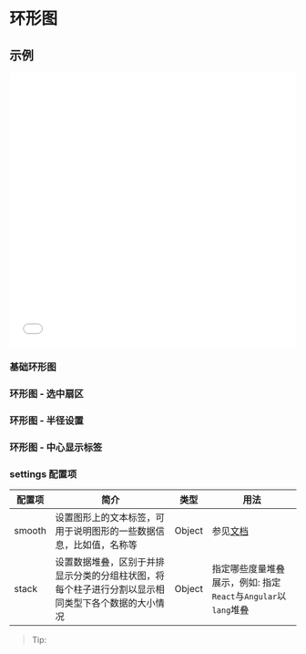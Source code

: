 # 环形图

## 示例

<iframe width="100%" height="480" src="//jsfiddle.net/vecharts/udnhk7wm/embedded/result,html,js/?bodyColor=fff" allowfullscreen="allowfullscreen" frameborder="0"></iframe>


### 基础环形图

<vuep template="#basicDonut"></vuep>

<script v-pre type="text/x-template" id="basicDonut">
<template>
  <ve-donut-chart :data="chartData" />
</template>

<script>
 module.exports = {
    components: {
    	VeDonutChart: window['ve-charts'].default.VeDonutChart
  	},
    created () {
      this.chartData = {
        dimensions: {
          name: '渠道',
          data: ['APP', 'PC', 'M端', '微信', '手Q', '小程序']
        },
        measures: [{
          name: 'PV',
          data: [40000, 27800, 22000, 20200, 15600, 13600]
        }]
      }
    }
  }
</script>

### 环形图 - 选中扇区

<vuep template="#selectedModeDonut"></vuep>

<script v-pre type="text/x-template" id="selectedModeDonut">
<template>
  <ve-donut-chart :data="chartData" :settings="chartSettings" />
</template>

<script>
 module.exports = {
    components: {
    	VeDonutChart: window['ve-charts'].default.VeDonutChart
  	},
    created () {
      this.chartData = {
        dimensions: {
          name: '渠道',
          data: ['APP', 'PC', 'M端', '微信', '手Q', '小程序']
        },
        measures: [{
          name: 'PV',
          data: [40000, 27800, 22000, 20200, 15600, 13600]
        }]
      }
      this.chartSettings = {
        selectedMode: 'single'
      }
    }
  }
</script>

### 环形图 - 半径设置

<vuep template="#radiusDonut"></vuep>

<script v-pre type="text/x-template" id="radiusDonut">
<template>
  <ve-donut-chart :data="chartData" :settings="chartSettings" />
</template>

<script>
 module.exports = {
    components: {
    	VeDonutChart: window['ve-charts'].default.VeDonutChart
  	},
    created () {
      this.chartData = {
        dimensions: {
          name: '渠道',
          data: ['APP', 'PC', 'M端', '微信', '手Q', '小程序']
        },
        measures: [{
          name: 'PV',
          data: [40000, 27800, 22000, 20200, 15600, 13600]
        }]
      }
      this.chartSettings = {
        radius: ['35%', '55%']
      }
    }
  }
</script>

### 环形图 - 中心显示标签

<vuep template="#labelCenterDonut"></vuep>

<script v-pre type="text/x-template" id="labelCenterDonut">
<template>
  <ve-donut-chart :data="chartData" :settings="chartSettings" />
</template>

<script>
 module.exports = {
    components: {
    	VeDonutChart: window['ve-charts'].default.VeDonutChart
  	},
    created () {
      this.chartData = {
        dimensions: {
          name: '渠道',
          data: ['APP', 'PC', 'M端', '微信', '手Q', '小程序']
        },
        measures: [{
          name: 'PV',
          data: [40000, 27800, 22000, 20200, 15600, 13600]
        }]
      }
      this.chartSettings = {
        label: {
          normal: {
            show: false,
            position: 'center'
          },
          emphasis: {
            show: true,
            textStyle: {
              fontSize: '24',
              fontWeight: 'bold'
            }
          }
        },
        labelLine: {
          normal: {
            show: false
          }
        }
      }
    }
  }
</script>

### settings 配置项

| 配置项 | 简介 | 类型 | 用法 |
| --- | --- | --- | --- |
| smooth | 设置图形上的文本标签，可用于说明图形的一些数据信息，比如值，名称等 | Object | 参见[文档](http://echarts.baidu.com/option.html#series-line.smooth) |
| stack | 设置数据堆叠，区别于并排显示分类的分组柱状图，将每个柱子进行分割以显示相同类型下各个数据的大小情况 | Object | 指定哪些度量堆叠展示，例如: 指定`React`与`Angular`以`lang`堆叠 |

> Tip: